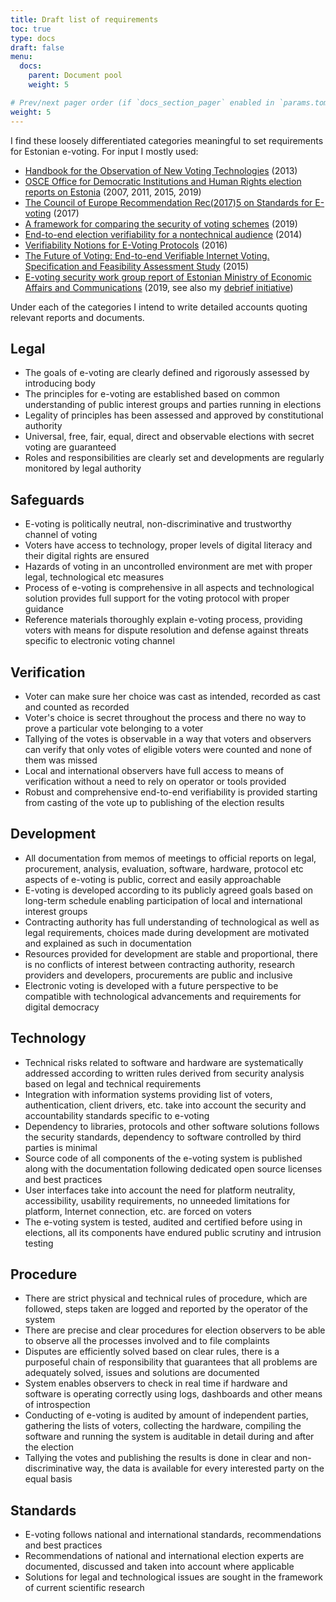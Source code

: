 ```yaml
---
title: Draft list of requirements
toc: true
type: docs
draft: false
menu:
  docs:
    parent: Document pool
    weight: 5

# Prev/next pager order (if `docs_section_pager` enabled in `params.toml`)
weight: 5
---
```


I find these loosely differentiated categories meaningful to set requirements for Estonian e-voting. For input I mostly used:

* [Handbook for the Observation of New Voting Technologies](https://www.osce.org/odihr/elections/104939) (2013)
* [OSCE Office for Democratic Institutions and Human Rights election reports on Estonia](https://www.osce.org/odihr/elections/estonia/) (2007, 2011, 2015, 2019)
* [The Council of Europe Recommendation Rec(2017)5 on Standards for E-voting](https://search.coe.int/cm/Pages/result_details.aspx?ObjectID=0900001680726f6f) (2017)
* [A framework for comparing the security of voting schemes](https://www.attejuvonen.fi/thesis/) (2019)
* [End-to-end election verifiability for a nontechnical audience](https://arxiv.org/abs/1504.03778) (2014)
* [Verifiability Notions for E-Voting Protocols](https://eprint.iacr.org/2016/287) (2016)
* [The Future of Voting: End-to-end Verifiable Internet Voting. Specification and Feasibility Assessment Study](https://github.com/GaloisInc/e2eviv/blob/master/report/E2EVIV_full_report.pdf) (2015)
* [E-voting security work group report of Estonian Ministry of Economic Affairs and Communications](https://www.mkm.ee/sites/default/files/content-editors/e-valimiste_tooruhma_koondaruanne_12.12.2019_0.pdf) (2019, see also my [debrief initiative]( https://events.ccc.de/congress/2019/wiki/index.php/Session:Debrief_on_e-voting_in_Estonia))

Under each of the categories I intend to write detailed accounts quoting relevant reports and documents.

## Legal

* The goals of e-voting are clearly defined and rigorously assessed by introducing body
* The principles for e-voting are established based on common understanding of public interest groups and parties running in elections
* Legality of principles has been assessed and approved by constitutional authority
* Universal, free, fair, equal, direct and observable elections with secret voting are guaranteed
* Roles and responsibilities are clearly set and developments are regularly monitored by legal authority

## Safeguards

* E-voting is politically neutral, non-discriminative and trustworthy channel of voting
* Voters have access to technology, proper levels of digital literacy and their digital rights are ensured 
* Hazards of voting in an uncontrolled environment are met with proper legal, technological etc measures
* Process of e-voting is comprehensive in all aspects and technological solution provides full support for the voting protocol with proper guidance
* Reference materials thoroughly explain e-voting process, providing voters with means for dispute resolution and defense against threats specific to electronic voting channel

## Verification

* Voter can make sure her choice was cast as intended, recorded as cast and counted as recorded
* Voter's choice is secret throughout the process and there no way to prove a particular vote belonging to a voter
* Tallying of the votes is observable in a way that voters and observers can verify that only votes of eligible voters were counted and none of them was missed
* Local and international observers have full access to means of verification without a need to rely on operator or tools provided
* Robust and comprehensive end-to-end verifiability is provided starting from casting of the vote up to publishing of the election results

## Development

* All documentation from memos of meetings to official reports on legal, procurement, analysis, evaluation, software, hardware, protocol etc aspects of e-voting is public, correct and easily approachable
* E-voting is developed according to its publicly agreed goals based on long-term schedule enabling participation of local and international interest groups
* Contracting authority has full understanding of technological as well as legal requirements, choices made during development are motivated and explained as such in documentation
* Resources provided for development are stable and proportional, there is no conflicts of interest between contracting authority, research providers and developers, procurements are public and inclusive
* Electronic voting is developed with a future perspective to be compatible with technological advancements and requirements for digital democracy 

## Technology

* Technical risks related to software and hardware are systematically addressed according to written rules derived from security analysis based on legal and technical requirements
* Integration with information systems providing list of voters, authentication, client drivers, etc. take into account the security and accountability standards specific to e-voting
* Dependency to libraries, protocols and other software solutions follows the security standards, dependency to software controlled by third parties is minimal
* Source code of all components of the e-voting system is published along with the documentation following dedicated open source licenses and best practices
* User interfaces take into account the need for platform neutrality, accessibility, usability requirements, no unneeded limitations for platform, Internet connection, etc. are forced on voters
* The e-voting system is tested, audited and certified before using in elections, all its components have endured public scrutiny and intrusion testing

## Procedure

* There are strict physical and technical rules of procedure, which are followed, steps taken are logged and reported by the operator of the system
* There are precise and clear procedures for election observers to be able to observe all the processes involved and to file complaints
* Disputes are efficiently solved based on clear rules, there is a purposeful chain of responsibility that guarantees that all problems are adequately solved, issues and solutions are documented
* System enables observers to check in real time if hardware and software is operating correctly using logs, dashboards and other means of introspection
* Conducting of e-voting is audited by amount of independent parties, gathering the lists of voters, collecting the hardware, compiling the software and running the system is auditable in detail during and after the election
* Tallying the votes and publishing the results is done in clear and non-discriminative way, the data is available for every interested party on the equal basis

## Standards

* E-voting follows national and international standards, recommendations and best practices
* Recommendations of national and international election experts are documented, discussed and taken into account where applicable
* Solutions for legal and technological issues are sought in the framework of current scientific research

